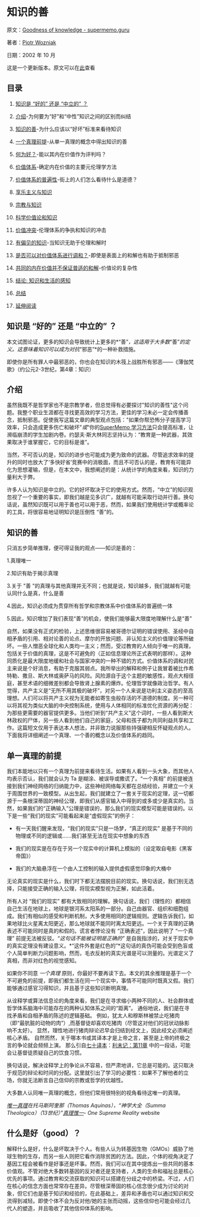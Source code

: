 # 知识的善

原文：[Goodness of knowledge - supermemo.guru](https://supermemo.guru/wiki/Goodness_of_knowledge)

著者：[Piotr Wozniak](https://supermemo.guru/wiki/Piotr_Wozniak)

日期：2002 年 10 月

这是一个更新版本。原文可以在[此](http://www.super-memory.com/articles/goodness.htm)查看

## 目录

1. [知识是 “好的” 还是 “中立的” ？](https://supermemo.guru/wiki/Goodness_of_knowledge#Is_knowledge_.22good.22_or_.22neutral.22.3F)

2. [介绍](https://supermemo.guru/wiki/Goodness_of_knowledge#Introduction)-为何要为“好”和“中性”知识之间的区别而纠结

3. [知识的善](https://supermemo.guru/wiki/Goodness_of_knowledge#Goodness_of_knowledge)-为什么应该以“好坏”标准来看待知识

4. [一个真理前提](https://supermemo.guru/wiki/Goodness_of_knowledge#One_truth_premise)-从单一真理的概念中得出知识的善

5. [何为好？](https://supermemo.guru/wiki/Goodness_of_knowledge#What_is_good.3F)-能以其内在价值作为评判吗？

6. [价值体系](https://supermemo.guru/wiki/Goodness_of_knowledge#Systems_of_value)-确定内在价值的主要元伦理学方法

7. [价值体系的普遍性](https://supermemo.guru/wiki/Goodness_of_knowledge#Prevalence_of_systems_of_value)-街上的人们怎么看待什么是道德？

8. [享乐主义与知识](https://supermemo.guru/wiki/Goodness_of_knowledge#Hedonism_and_knowledge)

9. [宗教与知识](https://supermemo.guru/wiki/Goodness_of_knowledge#Religion_and_knowledge)

10. [科学价值论和知识](https://supermemo.guru/wiki/Goodness_of_knowledge#Scientific_axiology_and_knowledge)

11. [价值冲突](https://supermemo.guru/wiki/Goodness_of_knowledge#Clash_of_values)-伦理体系的争执和知识的冲击

12. [有偏见的知识](https://supermemo.guru/wiki/Goodness_of_knowledge#Biased_knowledge)-当知识无助于伦理和解时

13. [是否可以对价值体系进行调和？](https://supermemo.guru/wiki/Goodness_of_knowledge#Can_systems_of_value_be_reconciled.3F)-即使是表面上的和解也有助于抵制邪恶

14. [共同的内在价值并不保证普适的和解](https://supermemo.guru/wiki/Goodness_of_knowledge#Universal_intrinsic_value_does_not_guarantee_universal_reconciliation)-价值论的复杂性

15. [结论:  知识和生活的感知](https://supermemo.guru/wiki/Goodness_of_knowledge#Conclusion:_knowledge_and_the_sense_of_life)

16. [总结](https://supermemo.guru/wiki/Goodness_of_knowledge#Summary)

17. [延伸阅读](https://supermemo.guru/wiki/Goodness_of_knowledge#Further_reading)

## 知识是 “好的” 还是 “中立的” ？

本文试图论证，更多的知识会导致统计上更多的*“善”*，这适用于大多数*“善”*的定义。这意味着知识可以成为对抗*“邪恶”*的一种补救措施。

即使你是所有罪人中最邪恶的，你也会在知识的木筏上战胜所有邪恶——《薄伽梵歌》（约公元2-3世纪，第4章：知识）

## 介绍

虽然我既不是哲学家也不是宗教学者，但总觉得有必要探讨"知识的善性"这个问题。我整个职业生涯都在寻找更高效的学习方法，更佳的学习未必一定会传播善念，抵制邪恶。促使我写这篇文章的典型观点包括："如果你帮恐怖分子提高学习效率，只会造成更多伤亡和破坏"*或*“你的[SuperMemo 学习方法](https://supermemo.guru/wiki/SuperMemo)只会提高标准，让濒临崩溃的学生加剧内卷。约瑟夫·斯大林同志坚持认为：“教育是一种武器，其效果取决于谁掌握它，它的目标是谁”。

当然，不可否认的是，知识的进步也可能成为更为致命的武器。尽管追求效率的提升的同时也放大了‘多快好省’竞赛中的消极面，而且不可否认的是，教育有可能异化为思想灌输，但是，在本文中，我想阐述的是：从统计学的角度来看，知识的力量利大于弊。

许多人认为知识是中立的。它的好坏取决于它的使用方式。然而，“中立”的知识观忽视了一个重要的事实，即我们越是见多识广，就越有可能采取行动并行善。换句话说，虽然知识既可以用于善也可以用于恶，然而，如果我们使用统计学或概率论的工具，将很容易地证明知识是压倒性 “善”的。

## 知识的善

只消五步简单推理，便可得证我的观点——知识是善的：

1.真理唯一

2.知识有助于揭示真理

3.关于 "善 "的真理与其他真理并无不同；也就是说，知识越多，我们就越有可能认同什么是真，什么是善

4.因此，知识必须成为贯穿所有哲学和宗教体系中价值体系的普遍统一体

5.因此，知识增加了我们表现“善”的机会，使我们能够最大限度地理解什么是“善”

自然，如果没有正式的检验，上述思维很容易被哥德尔证明的错误使用、圣经中自相矛盾的引用、相对论善的论点、摩尔的开放问题、非认知主义的价值理论等所破坏。一些人憎恶全球化和人类均一主义；然而，受过教育的人倾向于唯一的真理，包括关于价值的真理，这是不可避免的（正如信息理论所正式表明的那样）。这种同质化是最大限度地缓和社会与国家冲突的一种不错的方式。价值体系的调和对民主来说是个好消息，有助于克服其弱点。我所举出的解释和例子让我冒着被比作希特勒、撒旦、斯大林或奥萨马的风险。风险源自于这个主题的敏感性，观点大相径庭，甚至术语的细微差别都会导致肾上腺素的爆炸。伦理哲学就像政治哲学。有人觉得，共产主义是“无所不用其极的破坏”，对另一个人来说是功利主义姿态的至高理想。人们可以将共产主义视为无能者如寄生虫般存活的不道德的制度。另一种可以将其视为类似大脑的中央控制系统，使用与人体相同的标准优化资源的再分配：为那些更需要的器官提供更多。当他们听到“共产主义”这个词时，一些人看到斯大林政权的尸体，另一些人看到他们自己的家庭，父母和孩子都为共同利益共享和工作。这篇短文仅用于表达本人想法，并非致力说服那些持强硬相反怀疑观点的人。下面我将详细阐述一个真理、一个善的概念以及价值体系的趋同。

## 单一真理的前提

我们本能地以只有一个真理为前提来看待生活。如果有人看到一头大象，而其他人均表示否认，我们就会认为 Ta 是糊涂、被误导或撒谎了。“一个真相” 的前提被连接到我们神经网络的归纳能力中，这些神经网络每天都在总结经验，并建立一个关于周围世界的一致模型。从出生起，我们就建立了一套关于现实的定理，这一切都源于一条根深蒂固的神经公理，即我们从感官输入中得到的或多或少是真实的。当然，如果我们的“正确输入”公理是错误的，那么我们的现实模型可能是错误的。以下是一些“我们的现实”可能看起来是“虚假现实”的例子：

- 有一天我们醒来发现，“我们的现实”只是一场梦，“真正的现实” 是基于不同的物理或不同的逻辑或……我们甚至无法在现实中想象的东西

- 我们的现实是在存在于另一个现实中的计算机上模拟的（设定取自电影《黑客帝国》）

- 我们的大脑悬浮在一个由人工控制的输入提供虚假感觉印象的大桶中

无论真实的现实是什么，我们时下都无法摆脱目前的现实。换句话说，我们别无选择，只能接受正确的输入公理，将现实模型视为正解，如此活着。

所有人对 “我们的现实” 都有大致相同的理解。换句话说，我们（理性的）都相信自己生活在地球上，地球是银河系太阳系的一部分。自己由器官、组织和细胞组成。我们有相似的感受和判断机制，大多使用相同的逻辑规则。逻辑告诉我们，如果地球比火星离太阳更近，那么地球就不能同时离太阳更远。一个关于真理的正确表述不可能同时是真的和假的。谎言者悖论没有 “正确表述”，因此说明了 “一个真理” 前提无法被反驳。*“这句话不能被证明是正确的”* 是自我指涉的，对关于现实中的真实定理没有建设意义。*“这件外套是红色的”*这句话的真伪可能会受到色盲或个人简单判断力问题影响，然而，毛衣反射的真实光谱是可以测量的。光谱定义了真相，而非对红色的视觉感知。

如果你不同意 *一个真理* 原则，你最好不要再读下去。本文的其余推理是基于一个不可避免的前提，即我们都生活在同一个现实中，事情不可能同时既真又假。我们能够通过感官习得知识，并且基于这些知识断明真理。

从诠释学或算法信息论的角度来看，我们是在寻求缩小两种不同的人、社会群体或哲学体系脑海中可能存在的两种认知体系之间的“距离”。 通俗地说，我们是在寻找矛盾和自相矛盾的陈述的逻辑基础。 例如，犹太人和穆斯林被禁止吃猪肉（即“最肮脏的动物的肉”）,而基督徒却喜欢吃猪肉（尽管这对他们的冠状动脉影响不太好）。 显然，理性地进行猪肉辩论迟早会归结到经文上，因此经文必须阐述核心矛盾。 自然而然，关于哪本书或其译本才是上帝之言，甚至是上帝的终极之言的争论就会频频上演。 那么引自[七十译本](http://spindleworks.com/septuagint/septuagint.htm)：[利未记：第11章](http://www.site-berea.com/C/wb/v03c11.html) 中的一段话，可能会让基督徒质疑自己的饮食习惯。

换句话说，解决诠释学上的争论从不容易，但严肃地讲，它总是可能的。这只取决于规范的辩论和时间的分配。这里就引出了学习的必要性：如果不了解他者的立场，你就无法断言自己信仰的宗教或哲学的优越性。

大多数人认同唯一真理的概念，但他们常用很特别的视角看待这唯一的真理。

*[唯一真理](http://www.newadvent.org/summa/101606.htm)*在托马斯阿奎那（Thomas Aquinas），“神学大全（Summa Theologica）（13世纪）”*[真理惟一](http://truthisone.org/)*- *One Supreme Reality* website

## 什么是好（good）？

解释什么是好，什么是坏取决于个人。有些人认为转基因生物（GMOs）威胁了地球生物的生存，而另一些人则把它看作消除贫困的方法。因此，个体的视角决定了基因工程会被看作是好事还是坏事。然而，我们可以在其中提炼出一些共同的基本价值观。不管对绝大多数转基因的反对者还是支持者，人类的生命和福祉总是核心优先的事项。通过教育和交流获取的知识可以搭建在分歧之中的桥梁。不过，人们在核心的信念方面也常常存在差异。尽管根深蒂固的核心信念很少成为讨论的对象，但它们也是基于知识和经验的，在此基础上，差异和矛盾也可以通过知识和交流得到减轻。即使个体不会为反对他/她的主张而动摇，这些信仰也可能会经过几代人的塑造，并且吸收了其他信仰体系的影响。